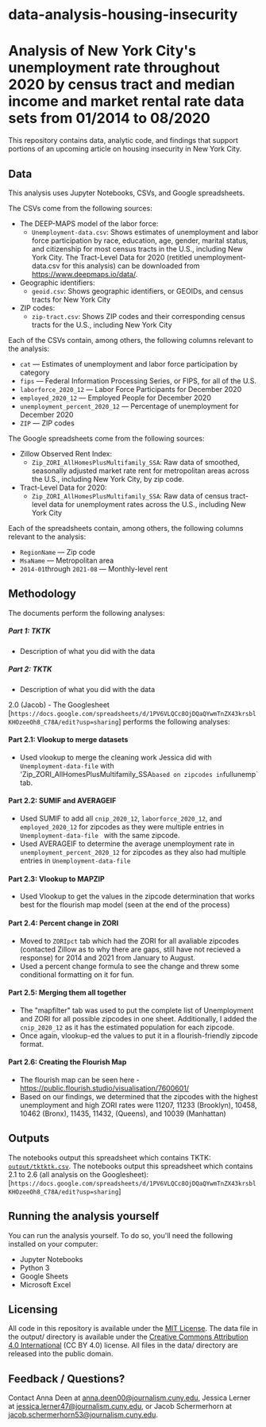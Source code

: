 # data-analysis-housing-insecurity

# Analysis of New York City's unemployment rate throughout 2020 by census tract and median income and market rental rate data sets from 01/2014 to 08/2020

This repository contains data, analytic code, and findings that support portions of an upcoming article on housing insecurity in New York City.

## Data

This analysis uses Jupyter Notebooks, CSVs, and Google spreadsheets.

The CSVs come from the following sources:

- The DEEP-MAPS model of the labor force:
  - `Unemployment-data.csv`: Shows estimates of unemployment and labor force participation by race, education, age, gender, marital status, and citizenship for most census tracts in the U.S., including New York City. The Tract-Level Data for 2020 (retitled unemployment-data.csv for this analysis) can be downloaded from https://www.deepmaps.io/data/.
- Geographic identifiers: 
  - `geoid.csv`: Shows geographic identifiers, or GEOIDs, and census tracts for New York City
- ZIP codes:
  - `zip-tract.csv`: Shows ZIP codes and their corresponding census tracts for the U.S., including New York City

Each of the CSVs contain, among others, the following columns relevant to the analysis:

- `cat` — Estimates of unemployment and labor force participation by category
- `fips` — Federal Information Processing Series, or FIPS, for all of the U.S.
- `laborforce_2020_12` — Labor Force Participants for December 2020
- `employed_2020_12` — Employed People for December 2020
- `unemployment_percent_2020_12` — Percentage of unemployment for December 2020
- `ZIP` — ZIP codes

The Google spreadsheets come from the following sources:

- Zillow Observed Rent Index:
  - `Zip_ZORI_AllHomesPlusMultifamily_SSA`: Raw data of smoothed, seasonally adjusted market rate rent for metropolitan areas across the U.S., including New York City, by zip code.
- Tract-Level Data for 2020:
  - `Zip_ZORI_AllHomesPlusMultifamily_SSA`: Raw data of census tract-level data for unemployment rates across the U.S., including New York City

Each of the spreadsheets contain, among others, the following columns relevant to the analysis:

- `RegionName` — Zip code
- `MsaName` — Metropolitan area
- `2014-01`through `2021-08` — Monthly-level rent

## Methodology

The documents perform the following analyses:

##### Part 1: TKTK

- Description of what you did with the data


##### Part 2: TKTK

- Description of what you did with the data


2.0 (Jacob) - The Googlesheet [`https://docs.google.com/spreadsheets/d/1PV6VLQCc8OjDQaQYwmTnZX43krsblKHOzeeOh8_C78A/edit?usp=sharing`] performs the following analyses:

#### Part 2.1: Vlookup to merge datasets
- Used vlookup to merge the cleaning work Jessica did with `Unemployment-data-file` with 'Zip_ZORI_AllHomesPlusMultifamily_SSA` based on zipcodes in `fullunemp` tab.

#### Part 2.2: SUMIF and AVERAGEIF
- Used SUMIF to add all `cnip_2020_12`, `laborforce_2020_12`, and `employed_2020_12` for zipcodes as they were multiple entries in `Unemployment-data-file ` with the same zipcode.
- Used AVERAGEIF to determine the average unemployment rate in `unemployment_percent_2020_12` for zipcodes as they also had multiple entries in `Unemployment-data-file`

#### Part 2.3: Vlookup to MAPZIP
- Used Vlookup to get the values in the zipcode determination that works best for the flourish map model (seen at the end of the process)

#### Part 2.4: Percent change in ZORI
- Moved to `ZORIpct` tab which had the ZORI for all avaliable zipcodes (contacted Zillow as to why there are gaps, still have not recieved a response) for 2014 and 2021 from January to August.
- Used a percent change formula to see the change and threw some conditional formatting on it for fun.

#### Part 2.5: Merging them all together
- The "mapfilter" tab was used to put the complete list of Unemployment and ZORI for all possible zipcodes in one sheet. Additionally, I added the `cnip_2020_12` as it has the estimated population for each zipcode.
- Once again, vlookup-ed the values to put it in a flourish-friendly zipcode format.

#### Part 2.6: Creating the Flourish Map
- The flourish map can be seen here - https://public.flourish.studio/visualisation/7600601/
- Based on our findings, we determined that the zipcodes with the highest unemployment and high ZORI rates were 11207, 11233 (Brooklyn), 10458, 10462 (Bronx), 11435, 11432, (Queens), and 10039 (Manhattan)


## Outputs

The notebooks output this spreadsheet which contains TKTK: [`output/tktktk.csv`](output/tktktk.csv).
The notebooks output this spreadsheet which contains 2.1 to 2.6 (all analysis on the Googlesheet): [`https://docs.google.com/spreadsheets/d/1PV6VLQCc8OjDQaQYwmTnZX43krsblKHOzeeOh8_C78A/edit?usp=sharing`]


## Running the analysis yourself

You can run the analysis yourself. To do so, you'll need the following installed on your computer:

- Jupyter Notebooks
- Python 3
- Google Sheets
- Microsoft Excel

## Licensing

All code in this repository is available under the [MIT License](https://opensource.org/licenses/MIT). The data file in the output/ directory is available under the [Creative Commons Attribution 4.0 International](https://creativecommons.org/licenses/by/4.0/) (CC BY 4.0) license. All files in the data/ directory are released into the public domain.

## Feedback / Questions?

Contact Anna Deen at anna.deen00@journalism.cuny.edu, Jessica Lerner at jessica.lerner47@journalism.cuny.edu, or Jacob Schermerhorn at jacob.schermerhorn53@journalism.cuny.edu.
